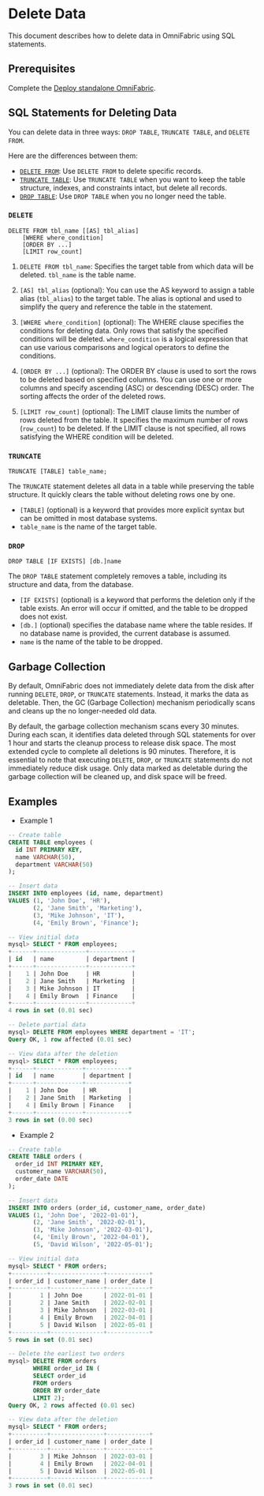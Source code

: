 # Delete Data

This document describes how to delete data in OmniFabric using SQL statements.

## Prerequisites

Complete the [Deploy standalone OmniFabric](../../Get-Started/install-standalone-matrixone.md).

## SQL Statements for Deleting Data

You can delete data in three ways: `DROP TABLE`, `TRUNCATE TABLE`, and `DELETE FROM`.

Here are the differences between them:

- [`DELETE FROM`](../../Reference/SQL-Reference/Data-Manipulation-Language/delete.md): Use `DELETE FROM` to delete specific records.
- [`TRUNCATE TABLE`](../../Reference/SQL-Reference/Data-Definition-Language/truncate-table.md): Use `TRUNCATE TABLE` when you want to keep the table structure, indexes, and constraints intact, but delete all records.
- [`DROP TABLE`](../../Reference/SQL-Reference/Data-Definition-Language/drop-table.md): Use `DROP TABLE` when you no longer need the table.

### `DELETE`

```
DELETE FROM tbl_name [[AS] tbl_alias]
    [WHERE where_condition]
    [ORDER BY ...]
    [LIMIT row_count]
```

1. `DELETE FROM tbl_name`: Specifies the target table from which data will be deleted. `tbl_name` is the table name.

2. `[AS] tbl_alias` (optional): You can use the AS keyword to assign a table alias (`tbl_alias`) to the target table. The alias is optional and used to simplify the query and reference the table in the statement.

3. `[WHERE where_condition]` (optional): The WHERE clause specifies the conditions for deleting data. Only rows that satisfy the specified conditions will be deleted. `where_condition` is a logical expression that can use various comparisons and logical operators to define the conditions.

4. `[ORDER BY ...]` (optional): The ORDER BY clause is used to sort the rows to be deleted based on specified columns. You can use one or more columns and specify ascending (ASC) or descending (DESC) order. The sorting affects the order of the deleted rows.

5. `[LIMIT row_count]` (optional): The LIMIT clause limits the number of rows deleted from the table. It specifies the maximum number of rows (`row_count`) to be deleted. If the LIMIT clause is not specified, all rows satisfying the WHERE condition will be deleted.

### `TRUNCATE`

```
TRUNCATE [TABLE] table_name;
```

The `TRUNCATE` statement deletes all data in a table while preserving the table structure. It quickly clears the table without deleting rows one by one.

- `[TABLE]` (optional) is a keyword that provides more explicit syntax but can be omitted in most database systems.
- `table_name` is the name of the target table.

### `DROP`

```
DROP TABLE [IF EXISTS] [db.]name
```

The `DROP TABLE` statement completely removes a table, including its structure and data, from the database.

- `[IF EXISTS]` (optional) is a keyword that performs the deletion only if the table exists. An error will occur if omitted, and the table to be dropped does not exist.
- `[db.]` (optional) specifies the database name where the table resides. If no database name is provided, the current database is assumed.
- `name` is the name of the table to be dropped.

## Garbage Collection

By default, OmniFabric does not immediately delete data from the disk after running `DELETE`, `DROP`, or `TRUNCATE` statements. Instead, it marks the data as deletable. Then, the GC (Garbage Collection) mechanism periodically scans and cleans up the no longer-needed old data.

By default, the garbage collection mechanism scans every 30 minutes. During each scan, it identifies data deleted through SQL statements for over 1 hour and starts the cleanup process to release disk space. The most extended cycle to complete all deletions is 90 minutes. Therefore, it is essential to note that executing `DELETE`, `DROP`, or `TRUNCATE` statements do not immediately reduce disk usage. Only data marked as deletable during the garbage collection will be cleaned up, and disk space will be freed.

## Examples

- Example 1

```sql
-- Create table
CREATE TABLE employees (
  id INT PRIMARY KEY,
  name VARCHAR(50),
  department VARCHAR(50)
);

-- Insert data
INSERT INTO employees (id, name, department)
VALUES (1, 'John Doe', 'HR'),
       (2, 'Jane Smith', 'Marketing'),
       (3, 'Mike Johnson', 'IT'),
       (4, 'Emily Brown', 'Finance');

-- View initial data
mysql> SELECT * FROM employees;
+------+--------------+------------+
| id   | name         | department |
+------+--------------+------------+
|    1 | John Doe     | HR         |
|    2 | Jane Smith   | Marketing  |
|    3 | Mike Johnson | IT         |
|    4 | Emily Brown  | Finance    |
+------+--------------+------------+
4 rows in set (0.01 sec)

-- Delete partial data
mysql> DELETE FROM employees WHERE department = 'IT';
Query OK, 1 row affected (0.01 sec)

-- View data after the deletion
mysql> SELECT * FROM employees;
+------+-------------+------------+
| id   | name        | department |
+------+-------------+------------+
|    1 | John Doe    | HR         |
|    2 | Jane Smith  | Marketing  |
|    4 | Emily Brown | Finance    |
+------+-------------+------------+
3 rows in set (0.00 sec)
```

- Example 2

```sql
-- Create table
CREATE TABLE orders (
  order_id INT PRIMARY KEY,
  customer_name VARCHAR(50),
  order_date DATE
);

-- Insert data
INSERT INTO orders (order_id, customer_name, order_date)
VALUES (1, 'John Doe', '2022-01-01'),
       (2, 'Jane Smith', '2022-02-01'),
       (3, 'Mike Johnson', '2022-03-01'),
       (4, 'Emily Brown', '2022-04-01'),
       (5, 'David Wilson', '2022-05-01');

-- View initial data
mysql> SELECT * FROM orders;
+----------+---------------+------------+
| order_id | customer_name | order_date |
+----------+---------------+------------+
|        1 | John Doe      | 2022-01-01 |
|        2 | Jane Smith    | 2022-02-01 |
|        3 | Mike Johnson  | 2022-03-01 |
|        4 | Emily Brown   | 2022-04-01 |
|        5 | David Wilson  | 2022-05-01 |
+----------+---------------+------------+
5 rows in set (0.01 sec)

-- Delete the earliest two orders
mysql> DELETE FROM orders
       WHERE order_id IN (
       SELECT order_id
       FROM orders
       ORDER BY order_date
       LIMIT 2);
Query OK, 2 rows affected (0.01 sec)

-- View data after the deletion
mysql> SELECT * FROM orders;
+----------+---------------+------------+
| order_id | customer_name | order_date |
+----------+---------------+------------+
|        3 | Mike Johnson  | 2022-03-01 |
|        4 | Emily Brown   | 2022-04-01 |
|        5 | David Wilson  | 2022-05-01 |
+----------+---------------+------------+
3 rows in set (0.01 sec)
```
